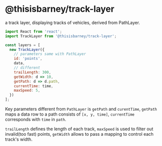 # @thisisbarney/track-layer

a track layer, displaying tracks of vehicles, derived from PathLayer.

```jsx harmony
import React from 'react';
import TrackLayer from '@thisisbarney/track-layer';

const layers = [
  new TrackLayer({
    // parameters same with PathLayer
    id: 'points',
    data,
    // different
    trailLength: 300,
    getWidth: d => 10,
    getPath: d => d.path,
    currentTime: time,
    maxSpeed: 5,
  })
];
```

Key parameters different from `PathLayer` is `getPath` and `curentTime`,
`getPath` maps a data row to a path consists of `[x, y, time]`,
`currentTime` corresponds with `time` in `path`.

`trailLength` defines the length of each track,
`maxSpeed` is used to filter out invalid(too fast) points,
`getWidth` allows to pass a mapping to control each track's width.